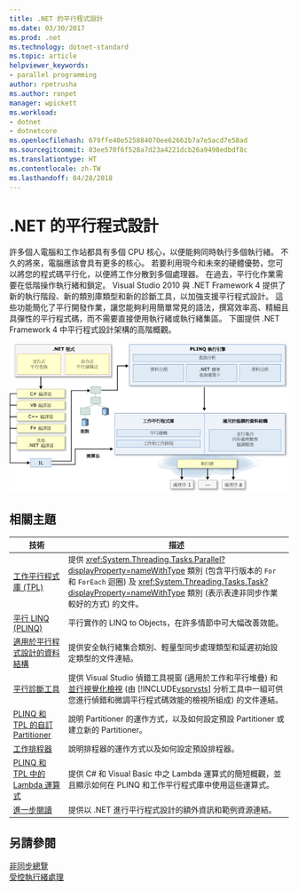```yaml
---
title: .NET 的平行程式設計
ms.date: 03/30/2017
ms.prod: .net
ms.technology: dotnet-standard
ms.topic: article
helpviewer_keywords:
- parallel programming
author: rpetrusha
ms.author: ronpet
manager: wpickett
ms.workload:
- dotnet
- dotnetcore
ms.openlocfilehash: 679ffe40e525884070ee62662b7a7e5acd7e58ad
ms.sourcegitcommit: 03ee570f6f528a7d23a4221dcb26a9498edbdf8c
ms.translationtype: HT
ms.contentlocale: zh-TW
ms.lasthandoff: 04/28/2018
---
```

# <a name="parallel-programming-in-net"></a>.NET 的平行程式設計

許多個人電腦和工作站都具有多個 CPU 核心，以便能夠同時執行多個執行緒。 不久的將來，電腦應該會具有更多的核心。 若要利用現今和未來的硬體優勢，您可以將您的程式碼平行化，以便將工作分散到多個處理器。 在過去，平行化作業需要在低階操作執行緒和鎖定。 Visual Studio 2010 與 .NET Framework 4 提供了新的執行階段、新的類別庫類型和新的診斷工具，以加強支援平行程式設計。 這些功能簡化了平行開發作業，讓您能夠利用簡單常見的語法，撰寫效率高、精細且具彈性的平行程式碼，而不需要直接使用執行緒或執行緒集區。 下圖提供 .NET Framework 4 中平行程式設計架構的高階概觀。
  
 ![.NET 平行程式設計架構](./media/tpl-architecture.png "TPL_Architecture")  
  
## <a name="related-topics"></a>相關主題  
  
|技術|描述|  
|----------------|-----------------|  
|[工作平行程式庫 (TPL)](../../../docs/standard/parallel-programming/task-parallel-library-tpl.md)|提供 <xref:System.Threading.Tasks.Parallel?displayProperty=nameWithType> 類別 (包含平行版本的 `For` 和 `ForEach` 迴圈) 及 <xref:System.Threading.Tasks.Task?displayProperty=nameWithType> 類別 (表示表達非同步作業較好的方式) 的文件。|  
|[平行 LINQ (PLINQ)](../../../docs/standard/parallel-programming/parallel-linq-plinq.md)|平行實作的 LINQ to Objects，在許多情節中可大幅改善效能。|  
|[適用於平行程式設計的資料結構](../../../docs/standard/parallel-programming/data-structures-for-parallel-programming.md)|提供安全執行緒集合類別、輕量型同步處理類型和延遲初始設定類型的文件連結。|  
|[平行診斷工具](../../../docs/standard/parallel-programming/parallel-diagnostic-tools.md)|提供 Visual Studio 偵錯工具視窗 (適用於工作和平行堆疊) 和[並行視覺化檢視](/visualstudio/profiling/concurrency-visualizer) (由 [!INCLUDE[vsprvsts](../../../includes/vsprvsts-md.md)] 分析工具中一組可供您進行偵錯和微調平行程式碼效能的檢視所組成) 的文件連結。|  
|[PLINQ 和 TPL 的自訂 Partitioner](../../../docs/standard/parallel-programming/custom-partitioners-for-plinq-and-tpl.md)|說明 Partitioner 的運作方式，以及如何設定預設 Partitioner 或建立新的 Partitioner。|  
|[工作排程器](http://msdn.microsoft.com/library/638f8ea5-21db-47a2-a934-86e1e961bf65)|說明排程器的運作方式以及如何設定預設排程器。|  
|[PLINQ 和 TPL 中的 Lambda 運算式](../../../docs/standard/parallel-programming/lambda-expressions-in-plinq-and-tpl.md)|提供 C# 和 Visual Basic 中之 Lambda 運算式的簡短概觀，並且顯示如何在 PLINQ 和工作平行程式庫中使用這些運算式。|  
|[進一步閱讀](../../../docs/standard/parallel-programming/for-further-reading-parallel-programming.md)|提供以 .NET 進行平行程式設計的額外資訊和範例資源連結。|  

## <a name="see-also"></a>另請參閱  
 [非同步總覽](../async.md)  
 [受控執行緒處理](../threading/index.md)  

